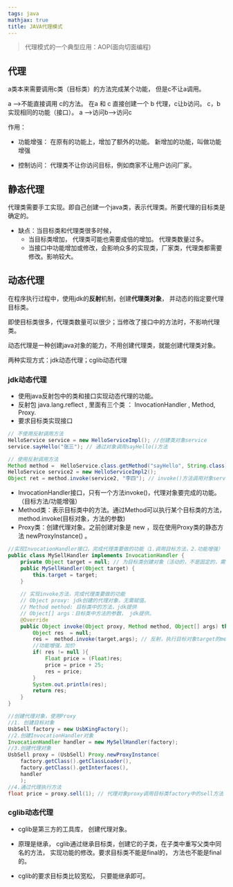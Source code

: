 ```yaml
---
tags: java
mathjax: true 
title: JAVA代理模式
---
```


> 代理模式的一个典型应用：AOP(面向切面编程)

<!--more-->

## 代理

a类本来需要调用c类（目标类）的方法完成某个功能， 但是c不让a调用。 

a -->不能直接调用 c的方法。
在a 和 c 直接创建一个 b 代理，c让b访问。 c，b实现相同的功能（接口）。
a -->访问b-->访问c

作用：

- 功能增强： 在原有的功能上，增加了额外的功能。 新增加的功能，叫做功能增强

- 控制访问： 代理类不让你访问目标，例如商家不让用户访问厂家。 



## 静态代理

代理类需要手工实现。即自己创建一个java类，表示代理类。所要代理的目标类是确定的。

- 缺点：当目标类和代理类很多时候，
  - 当目标类增加， 代理类可能也需要成倍的增加。 代理类数量过多。
  - 当接口中功能增加或修改，会影响众多的实现类，厂家类，代理类都需要修改。影响较大。



## 动态代理

在程序执行过程中，使用jdk的**反射**机制，创建**代理类对象**， 并动态的指定要代理目标类。

即使目标类很多，代理类数量可以很少；当修改了接口中的方法时，不影响代理类。

动态代理是一种创建java对象的能力，不用创建代理类，就能创建代理类对象。

两种实现方式：jdk动态代理；cglib动态代理

### jdk动态代理

- 使用java反射包中的类和接口实现动态代理的功能。
- 反射包 java.lang.reflect , 里面有三个类 ： InvocationHandler , Method, Proxy.
- 要求目标类实现接口

```java
// 不使用反射调用方法
HelloService service = new HelloServiceImpl(); //创建类对象service
service.sayHello("张三"); // 通过对象调用sayHello()方法

// 使用反射调用方法
Method method =  HelloService.class.getMethod("sayHello", String.class); // 获取method对象（sayHello()方法）
HelloService service2 = new HelloServiceImpl2();
Object ret = method.invoke(service2, "李四"); // invoke()方法调用对象service2的方法
```

-  InvocationHandler接口，只有一个方法invoke()，代理对象要完成的功能。（目标方法/功能增强）
- Method类：表示目标类中的方法。通过Method可以执行某个目标类的方法，method.invoke(目标对象，方法的参数)
- Proxy类：创建代理对象。之前创建对象是 new ，现在使用Proxy类的静态方法 newProxyInstance() 。

```java
//实现InvocationHandler接口，完成代理类要做的功能（1.调用目标方法，2.功能增强）
public class MySellHandler implements InvocationHandler {
    private Object target = null; // 为目标类创建对象（活动的，不是固定的，需要传入进来）
    public MySellHandler(Object target) {
        this.target = target;
    }
    
	// 实现invoke方法，完成代理类要做的功能
    // Object proxy: jdk创建的代理对象，无需赋值。
	// Method method: 目标类中的方法，jdk提供
    // Object[] args：目标类中方法的参数， jdk提供。
    @Override
    public Object invoke(Object proxy, Method method, Object[] args) throws Throwable {
        Object res  = null;
        res =  method.invoke(target,args); // 反射，执行目标对象target的method方法
		//功能增强，加价
        if( res != null ){
            Float price = (Float)res;
            price = price + 25;
            res = price;
        }
        System.out.println(res);
        return res;
    }
}
```

```java
//创建代理对象，使用Proxy
//1. 创建目标对象
UsbSell factory = new UsbKingFactory();
//2.创建InvocationHandler对象
InvocationHandler handler = new MySellHandler(factory);
//3.创建代理对象
UsbSell proxy = (UsbSell) Proxy.newProxyInstance(
    factory.getClass().getClassLoader(),
    factory.getClass().getInterfaces(),
    handler
	);
//4.通过代理执行方法
float price = proxy.sell(1); // 代理对象proxy调用目标类factory中的sell方法
```

### cglib动态代理

- cglib是第三方的工具库， 创建代理对象。

- 原理是继承， cglib通过继承目标类，创建它的子类，在子类中重写父类中同名的方法， 实现功能的修改。要求目标类不能是final的， 方法也不能是final的。

- cglib的要求目标类比较宽松， 只要能继承即可。